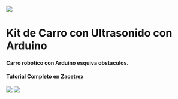 ![](https://zacetrex.com/wp-content/uploads/2025/02/Zacetrex-Logo-vert-celeste2-scaled.webp)

#  Kit de Carro con Ultrasonido con Arduino

#### Carro robótico con Arduino esquiva obstaculos.

#### Tutorial Completo en [Zacetrex](http://zacetrex.com)

![](https://zacetrex.com/wp-content/uploads/2025/03/Kit-de-Carro-Evasor-de-Obstaculos.png)
![](https://zacetrex.com/wp-content/uploads/2025/03/Kit-BMS-2S.png)
